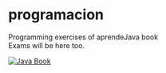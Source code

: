 # programacion

Programming exercises of aprendeJava book<br>
Exams will be here too.


<a href="https://github.com/Rafael2026/learn_java/blob/main/aprendeJava.pdf">
  <img src="https://d2sofvawe08yqg.cloudfront.net/aprendejava/hero?1567530875" alt="Java Book" title="aprendeJava">
</a>
